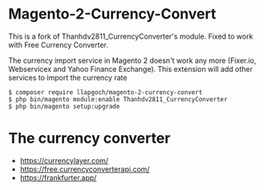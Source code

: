 # Magento-2-Currency-Convert
This is a fork of Thanhdv2811_CurrencyConverter's module. Fixed to work with Free Currency Converter.

The currency import service in Magento 2 doesn't work any more (Fixer.io, Webservicex and Yahoo Finance Exchange). 
This extension will add other services to import the currency rate

```
$ composer require llapgoch/magento-2-currency-convert
$ php bin/magento module:enable Thanhdv2811_CurrencyConverter
$ php bin/magento setup:upgrade
```

# The currency converter
- https://currencylayer.com/
- https://free.currencyconverterapi.com/
- https://frankfurter.app/
